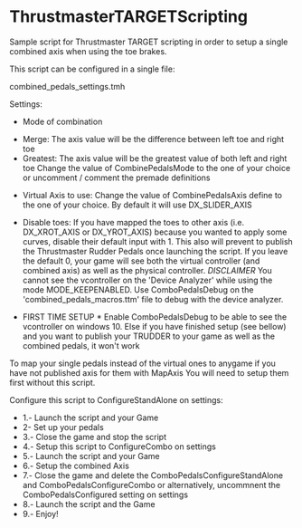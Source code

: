 # ThrustmasterTARGETScripting

Sample script for Thrustmaster TARGET scripting in order to setup a single combined axis when using the toe brakes.

This script can be configured in a single file:

combined_pedals_settings.tmh

Settings:
 * Mode of combination
  - Merge: The axis value will be the difference between left toe and right toe
  - Greatest: The axis value will be the greatest value of both left and right toe
  Change the value of CombinePedalsMode to the one of your choice or uncomment / comment the premade definitions
  
 * Virtual Axis to use: Change the value of CombinePedalsAxis define to the one of your choice. By default it will use DX_SLIDER_AXIS
 
 * Disable toes: If you have mapped the toes to other axis (i.e. DX_XROT_AXIS or DX_YROT_AXIS) because you wanted to apply some curves, disable their default input with 1. This also will prevent to publish the Thrustmaster Rudder Pedals once launching the script. If you leave the default 0, your game will see both the virtual controller (and combined axis) as well as the physical controller. *DISCLAIMER* You cannot see the vcontroller on the 'Device Analyzer' while using the mode MODE_KEEPENABLED. Use ComboPedalsDebug on the 'combined_pedals_macros.ttm' file to debug with the device analyzer.
  
 * FIRST TIME SETUP *
Enable ComboPedalsDebug to be able to see the vcontroller on windows 10.
Else if you have finished setup (see bellow) and you want to 
publish your TRUDDER to your game as well as the combined pedals, 
it won't work

To map your single pedals instead of the virtual ones to anygame
if you have not published axis for them with MapAxis
You will need to setup them first without this script.

Configure this script to ConfigureStandAlone on settings:
* 1.- Launch the script and your Game
* 2- Set up your pedals
* 3.- Close the game and stop the script
* 4.- Setup this script to ConfigureCombo on settings
* 5.- Launch the script and your Game
* 6.- Setup the combined Axis
* 7.- Close the game and delete the ComboPedalsConfigureStandAlone and ComboPedalsConfigureCombo or alternatively, uncommnent the ComboPedalsConfigured setting on settings
* 8.- Launch the script and the Game 
* 9.- Enjoy!
